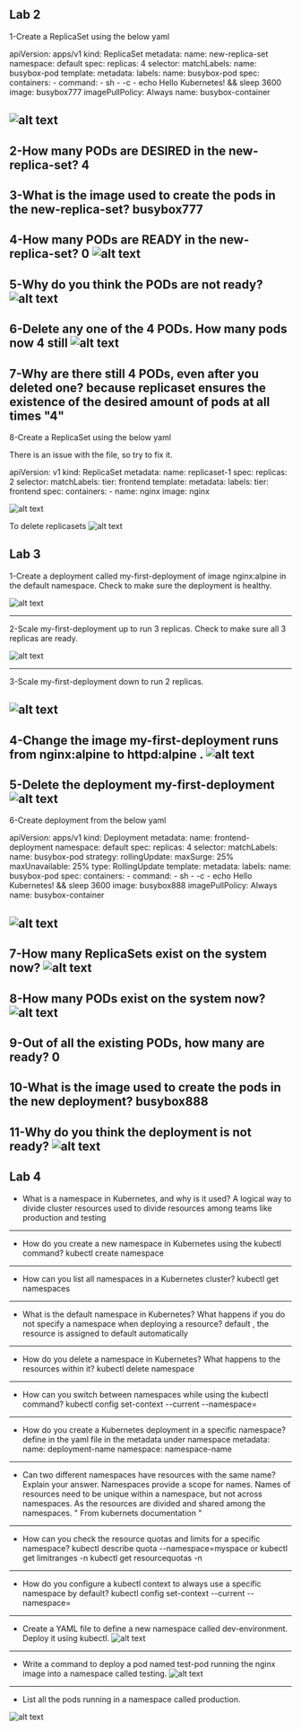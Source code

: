 ## Lab 2
1-Create a ReplicaSet using the below yaml

apiVersion: apps/v1
kind: ReplicaSet
metadata:
  name: new-replica-set
  namespace: default
spec:
  replicas: 4
  selector:
    matchLabels:
      name: busybox-pod
  template:
    metadata:
      labels:
        name: busybox-pod
    spec:
      containers:
      - command:
        - sh
        - -c
        - echo Hello Kubernetes! && sleep 3600
        image: busybox777
        imagePullPolicy: Always
        name: busybox-container

![alt text](image.png)
--------------------
2-How many PODs are DESIRED in the new-replica-set?
4
----------------------
3-What is the image used to create the pods in the new-replica-set?
busybox777
---------------------
4-How many PODs are READY in the new-replica-set?
0
![alt text](image-2.png)
---------------------
5-Why do you think the PODs are not ready?
![alt text](image-1.png)
------------------------
6-Delete any one of the 4 PODs. 
How many pods now
4 still 
![alt text](image-3.png)
---------------------
7-Why are there still 4 PODs, even after you deleted one?
because replicaset ensures the existence of the desired amount of pods at all times "4"
-----------------
8-Create a ReplicaSet using the below yaml

There is an issue with the file, so try to fix it.

apiVersion: v1
kind: ReplicaSet
metadata:
  name: replicaset-1
spec:
  replicas: 2
  selector:
    matchLabels:
      tier: frontend
  template:
    metadata:
      labels:
        tier: frontend
    spec:
      containers:
      - name: nginx
        image: nginx

![alt text](image-4.png)

To delete replicasets 
![alt text](image-5.png)
## Lab 3 
1-Create a deployment called my-first-deployment of image nginx:alpine in the default namespace.
Check to make sure the deployment is healthy.

![alt text](image-9.png)

----------------
2-Scale my-first-deployment up to run 3 replicas.
Check to make sure all 3 replicas are ready.

![alt text](image-10.png)

----------------
3-Scale my-first-deployment down to run 2 replicas.

![alt text](image-11.png)
---------------
4-Change the image my-first-deployment runs from nginx:alpine to httpd:alpine .
![alt text](image-12.png)
--------------------------
5-Delete the deployment my-first-deployment
![alt text](image-13.png)
----------------------------
6-Create deployment from the below yaml

apiVersion: apps/v1
kind: Deployment
metadata:
  name: frontend-deployment
  namespace: default
spec:
  replicas: 4
  selector:
    matchLabels:
      name: busybox-pod
  strategy:
    rollingUpdate:
      maxSurge: 25%
      maxUnavailable: 25%
    type: RollingUpdate
  template:
    metadata:
      labels:
        name: busybox-pod
    spec:
      containers:
      - command:
        - sh
        - -c
        - echo Hello Kubernetes! && sleep 3600
        image: busybox888
        imagePullPolicy: Always
        name: busybox-container

![alt text](image-14.png)
-------------
7-How many ReplicaSets exist on the system now?
![alt text](image-15.png)
------------------------------
8-How many PODs exist on the system now?
![alt text](image-16.png)
-----------------
9-Out of all the existing PODs, how many are ready?
0
-------------------
10-What is the image used to create the pods in the new deployment?
busybox888
---------------------
11-Why do you think the deployment is not ready?
![alt text](image-17.png)
---------------------


## Lab 4

- What is a namespace in Kubernetes, and why is it used?
A logical way to divide cluster resources 
used to divide resources among teams like production and testing 

---------------------
- How do you create a new namespace in Kubernetes using the kubectl command?
kubectl create namespace <namespace-name>
---------------------
- How can you list all namespaces in a Kubernetes cluster?
kubectl get namespaces
---------------------
- What is the default namespace in Kubernetes? What happens if you do not specify a namespace when deploying a resource?
default , the resource is assigned to default automatically
---------------------
- How do you delete a namespace in Kubernetes? What happens to the resources within it?
kubectl delete namespace <namespace-name>
---------------------
- How can you switch between namespaces while using the kubectl command?
kubectl config set-context --current --namespace=<namespace-name>
---------------------
- How do you create a Kubernetes deployment in a specific namespace?
define in the yaml file in the metadata under namespace 
metadata:
  name: deployment-name
  namespace: namespace-name
---------------------
- Can two different namespaces have resources with the same name? Explain your answer.
Namespaces provide a scope for names. Names of resources need to be unique within a namespace, but not across namespaces.
As the resources are divided and shared among the namespaces. 
" From kubernets documentation "
---------------------
- How can you check the resource quotas and limits for a specific namespace?
kubectl describe quota --namespace=myspace
or 
kubectl get limitranges -n <namespace-name>
kubectl get resourcequotas -n <namespace-name>
---------------------
- How do you configure a kubectl context to always use a specific namespace by default?
kubectl config set-context --current --namespace=<namespace-name>
---------------------
- Create a YAML file to define a new namespace called dev-environment. Deploy it using kubectl.
![alt text](image-18.png)
---------------------
- Write a command to deploy a pod named test-pod running the nginx image into a namespace called testing.
![alt text](image-19.png)
---------------------
- List all the pods running in a namespace called production.

![alt text](image-20.png)

